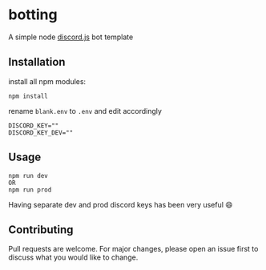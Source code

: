 # botting

A simple node [discord.js](https://discord.js.org/#/docs/main/stable/general/welcome) bot template

## Installation

install all npm modules:

```
npm install
```

rename `blank.env` to `.env` and edit accordingly

```
DISCORD_KEY=""
DISCORD_KEY_DEV=""
```

## Usage
```
npm run dev
OR
npm run prod
```
Having separate dev and prod discord keys has been very useful 😄

## Contributing
Pull requests are welcome. For major changes, please open an issue first to discuss what you would like to change.
